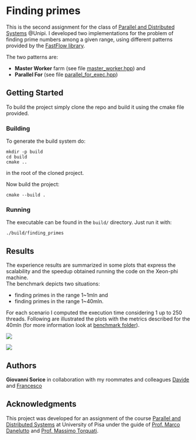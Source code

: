 # Finding primes

This is the second assignment for the class of [Parallel and Distributed Systems](http://didawiki.di.unipi.it/doku.php/magistraleinformaticanetworking/spm/sdpm09support) @Unipi. I developed two implementations for the problem of finding prime numbers among a given range, using different patterns provided by the [FastFlow library](http://calvados.di.unipi.it/).  

The two patterns are:
* **Master Worker** farm (see file [master_worker.hpp](https://github.com/GiovanniSorice/ParallelAssigment/blob/master/FindingPrimes/master_worker.h)) and
* **Parallel For** (see file [parallel_for_exec.hpp](https://github.com/GiovanniSorice/ParallelAssigment/blob/master/FindingPrimes/parallel_for_exec.h))
  

## Getting Started

To build the project simply clone the repo and build it using the cmake file provided.


### Building
To generate the build system do:  
```
mkdir -p build
cd build
cmake ..
```
in the root of the cloned project.  

Now build the project:
```
cmake --build .
```


### Running
The executable can be found in the ```build/``` directory. Just run it with:

```./build/finding_primes``` 


## Results
The experience results are summarized in some plots that express the scalability and the speedup obtained running the code on the Xeon-phi machine.  
The benchmark depicts two situations:
* finding primes in the range 1~1mln and
* finding primes in the range 1~40mln.  

For each scenario I computed the execution time considering 1 up to 250 threads. Following are illustrated the plots with the metrics described for the 40mln (for more information look at [benchmark folder](https://github.com/GiovanniSorice/ParallelAssigment/tree/master/FindingPrimes/report/BenchMarkFP)). 

![](report/BenchMarkFP/speedup/40M/plot40M.png)

![](report/BenchMarkFP/scalability/40M/plot40M_scal.png)

## Authors

**Giovanni Sorice** in collaboration with my roommates and colleagues [Davide](https://github.com/dbarasti) and [Francesco](https://github.com/FraCorti)

## Acknowledgments
This project was developed for an assignment of the course [Parallel and Distributed Systems](http://didawiki.di.unipi.it/doku.php/magistraleinformaticanetworking/spm/sdpm09support) at University of Pisa under the guide of [Prof. Marco Danelutto](http://calvados.di.unipi.it/paragroup/danelutto/) and [Prof. Massimo Torquati](http://calvados.di.unipi.it/paragroup/torquati/).

